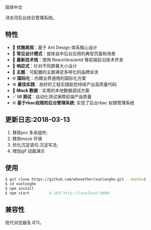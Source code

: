 简体中文

浔龙河后台综合管理系统。
## 特性

- :gem: **优雅美观**：基于 Ant Design 体系精心设计
- :triangular_ruler: **常见设计模式**：提炼自中后台应用的典型页面和场景
- :rocket: **最新技术栈**：使用 React/dva/antd 等前端前沿技术开发
- :iphone: **响应式**：针对不同屏幕大小设计
- :art: **主题**：可配置的主题满足多样化的品牌诉求
- :globe_with_meridians: **国际化**：内建业界通用的国际化方案
- :gear: **最佳实践**：良好的工程实践助您持续产出高质量代码
- :1234: **Mock 数据**：实用的本地数据调试方案
- :white_check_mark: **UI 测试**：自动化测试保障前端产品质量
- :globe_with_meridians: **基于rbac权限的后台管理系统**: 实现了后台rbac 权限管理系统
## 更新日志:2018-03-13
1. 移除pro 多余组件;
2. 移除mock 环境
3. 优化沉淀语句.沉淀写法;
4. 增加gif 动画演示
## 使用

```bash
$ git clone https://github.com/whevether/xunlonghe.git --depth=1
$ cd xunlonghe
$ npm install
$ npm start         # 访问 http://localhost:8000
```

## 兼容性

现代浏览器及 IE11。